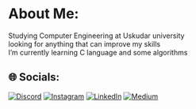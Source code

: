 #  About Me:
Studying Computer Engineering at Uskudar university <br>looking for anything that can improve my skills<br>I’m currently learning C language and some algorithms<br>


## 🌐 Socials:
[![Discord](https://img.shields.io/badge/Discord-%237289DA.svg?logo=discord&logoColor=white)](https://discord.gg/https://discord.gg/eCWhpJf) [![Instagram](https://img.shields.io/badge/Instagram-%23E4405F.svg?logo=Instagram&logoColor=white)](https://instagram.com/Same_kelo) [![LinkedIn](https://img.shields.io/badge/LinkedIn-%230077B5.svg?logo=linkedin&logoColor=white)](https://linkedin.com/in/muhammed-kallo-698332276/) [![Medium](https://img.shields.io/badge/Medium-12100E?logo=medium&logoColor=white)](https://medium.com/@M.kallo) 
